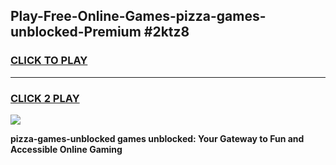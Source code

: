 
## Play-Free-Online-Games-pizza-games-unblocked-Premium #2ktz8
<h3>
<a href="https://premium.freeplayer.one?title=pizza-games-unblocked&ref=8M">CLICK TO PLAY</a></h3>
<hr>

<h3>
<a href="https://premium.freeplayer.one?title=pizza-games-unblocked&ref=8M">CLICK 2 PLAY</a>
  
</h3>

<a href="https://premium.freeplayer.one?title=pizza-games-unblocked&ref=8M"><img src="https://clearcache.store/games.png"></a>


**pizza-games-unblocked games unblocked: Your Gateway to Fun and Accessible Online Gaming**

